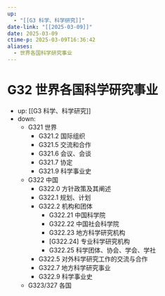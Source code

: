 ```yaml
---
up:
  - "[[G3 科学、科学研究]]"
date-link: "[[2025-03-09]]"
date: 2025-03-09
ctime-p: 2025-03-09T16:36:42
aliases:
  - 世界各国科学研究事业
---
```


# G32 世界各国科学研究事业

- up: [[G3 科学、科学研究]]
- down:	
	- G321 世界
		- G321.2 国际组织
		- G321.5 交流和合作
		- G321.6 会议、会谈
		- G321.7 协定
		- G321.9 科学事业史
	- G322 中国
		- G322.0 方针政策及其阐述
		- G322.1 规划、计划
		- G322.2 机构和团体
			- G322.21 中国科学院
			- G322.22 中国社会科学院
			- G322.23 地方科学研究机构
			- [G322.24] 专业科学研究机构
			- G322.25 科学团体、协会、学会、学社
		- G322.5 对外科学研究工作的交流与合作
		- G322.7 地方科学研究事业
		- G322.9 科学事业史
	- G323/327 各国
	

